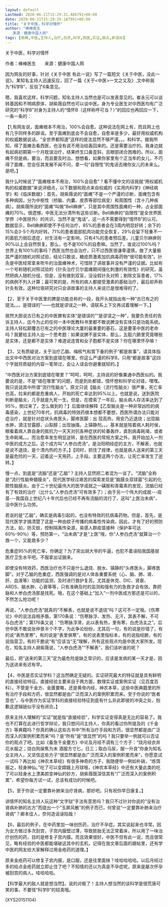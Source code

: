 ```yaml
---
layout: default
Lastmod: 2020-06-21T15:29:31.486791+00:00
date: 2020-06-21T15:29:29.187991+00:00
title: "关于中医，科学对情怀"
author: "棒棒医生
　　来源：健康中国人网"
tags: [面瘫,中医,主持人,治疗,白虎,科学,西医,实证,脑炎,新语丝]
---
```


关于中医，科学对情怀

作者：棒棒医生　　来源：健康中国人网

因为网友的好事，针对《关于中医 有此一说》写了一篇短文《关于中医，没此一说》。某知名主持人迅速反应，回了一篇《关于<中医>一文之又及》,文中称我为“科学B”，反驳了6条意见。

嗯，我喜欢这样，科学问题，知名主持人当然也是可以发表意见的。崔永元可以谈转基因和不明病原体，胡紫薇自然也可以谈中医。身为专业医生对中西医均有广泛研究的“科学B”对身为主持人的“情怀B（这样称呼可当？）”的回应也再回应一下，一条一条的：

【1,有网友说，面瘫根本不用治，100%会自愈。这种说法在网上有，而且网上也有几乎同样多的辟谣。至于面瘫到底会不会自愈，自愈率是多少，最好用权威机构的权威数据说话。“全世界都知道”这样的提法显然不够严谨。。。和科学。据我所知，得了面瘫去看西医，也没有说不用治给轰回来的。还是需要治疗的。我身边就有起病初期第一个月耽误治疗，结果终生口鼻歪斜，且眼部闭合困难的。所以，面瘫不但是病，要治，而且要及时治。想想看，如果你家里有个正当年的女儿，不巧得了面瘫，您会任其发展不闻不问，拿一句“自限性”的鬼话去赌你女儿的未来么。是吧。】

我什么时候说了“面瘫根本不用治，100%会自愈”？看不懂中文的话我就“用权威机构的权威数据”来说详细点，以下数据和观点来自权威的《实用内科学》《神经病学》和《临床数据》：首先，胡紫薇说的“面瘫”不是一个严谨的诊断，面瘫包含有多种病因，分为中枢性（桥脑、内囊、皮质等部位病变）和周围性（含十几种疾病）。胡紫薇所说的“面瘫”叫做“Bell麻痹”，只是其中周围性面瘫的一种，占全部面瘫的70%。很遗憾，中医无法分清所有这些诊断。Bell麻痹的“自限性”是全世界医学界（中医除外）的共识，当然不是“鬼话”，这一点不需要得到“情怀B”的认可。数据显示，Bell麻痹即使不予任何治疗，85%的患者会在3周内明显好转；余下的15%会3-5个月内好转。71%的患者面部肌肉功能完全恢复，29%会留下轻重不一的面肌力弱后遗症，对生活有一定影响，只有4%的患者预后差。儿童贝尔麻痹则90%以上会自然恢复。那么，也不是100%的自愈嘛。当然了，谁说过100%吗？世界上有100%的事吗？西医当然也会治疗，只不过西医很谦卑谨慎，做了大量极其严谨的随机对照试验，结论只敢说，糖皮质激素加抗病毒药物“很可能有效”。针灸是中医经常拿来吹牛的治面瘫神术，可惜除了讲故事并没有严谨的证据。比如有一个号称随机对照试验的《针灸治疗贝尔面瘫期间强化刺激的有效性》的研究，虽然把病人随机分组，但是，没有做到双盲，没设假针灸对照；剔除文盲患者，17%的病例不列入计算；最可笑的是，所有的病人都接受激素的基础治疗，最后却声称针灸有效。这种垃圾研究对只会讲故事的主持人来说已是很难得的了。

【2，至于关于中医里的脾是功能总称的一段，我开头就指出有一种“古已有之的提法。。。是错误的”——也就是谬误之一种，请联系上下文再试着理解一下。】

居然大胆说古已有之的中医脾有实体“是错误的”“是谬误之一种”，我要负责任的告诉主持人，迄今为止的任何一本中医教科书里都不敢说脾没有实体只是功能系统。主持人轻松颠覆古已有之的中医理论大厦的最重要的基石，这是要革中医的老命吗？我要给主持人出一个思考题：如果说脾不是实体，那么，五脏六腑里究竟哪些是实体，还是都不是实体？难道说连胃和女子胞都不是实体？你在哪里怀孕嘛！

【3，又有质疑说，关于治疗乙脑、梅核气和胃下垂的例子“都是故事”，请具体指出文中中西医对治方案到底错在哪里。你这么严谨的科学B，只用“都是故事”这四个字就将质疑的内容一笔带过，会让人误会你避重就轻的。】

“中西医对治方案到底错在哪里？”呵呵，呵呵，主持说的好像兼通中西医似的。我要说的是，不是“错在哪里”的问题，而是到处都错，情怀想和科学论对错，嘿嘿。我只说说其中所谓“流行性脑炎”。原文只说【脑炎（流行性脑炎）很严重，死亡率也高，拉来的都是危重病人，开始的死亡率达到95%以上。也就是说，送到医院判断是脑炎，几乎就是九死一生。但是，在摸索了一年后，脑炎病人存活率达到了95%，倒过来了。怎么做到的？】后面继续解释【乙型脑炎是一种非常凶险的病毒感染，上世纪70年代，抗病毒的特效药根本想都不要想，西医所谓办法只能对症治疗，就是针对症状头疼医头，脚疼医脚：出 现高热，用安乃近退烧；出现脑水肿，滴注甘露醇，山梨醇；出现抽搐，上镇静剂。。。基本就是陪着病人耗时侯，眼看着病人靠自身的抵抗力一天天对抗各种症状的轮番轰炸，直到病毒耗竭，或者生命耗竭。。。而治愈率发生明显逆转，是在西医的常规方案之外，我开始加入一剂中医的成方之后。这个成方叫“人参白虎汤”，是治阳明经症的主方，不解表，也就是说不退烧，是个清内热的方子。】【同时，抓住了规律，也就是病人送来的第三天是最危险的一天，迎着这一天用药，上手段。主要这两个办法，让死亡率发生了逆转。】

慢一点，到底是“流脑”还是“乙脑”？主持人显然把二者混为一谈了。“流脑”全称是“流行性脑脊髓膜炎”，现代医学经过艰苦的探索发现是“脑膜炎双球菌”引起的化脓性脑膜炎。由于二十世纪最伟大的医学成就之一磺胺和青霉素的发现，流脑已经有了有效的治疗（比什么“人参白虎汤”可有效多了）；由于另一个伟大的成就---疫苗---我国自上世纪八十年代后也已经不再有流脑的流行了，这叫“上医治未病”，没中医什么功劳。

若说的是“乙脑”，确实是病毒引起的，也没有特效的抗病毒药物。但是，首先，是现代医学才搞清楚了这是一种由蚊子传播的病毒性传染病，因此，才有了好的预防方法，如，防灭蚊，控制隔离传染源，易感人群疫苗接种（保护率可达60％-90％）等，预防第一，“治未病”才是“上医”哦，你“人参白虎汤”就算治一个救一个，又能救多少？

危重症95%的死亡率，你确定？为了突出胡大爷的牛逼，也犯不着诬陷我国基层医疗卫生水平吧。不服拿出证据来。

即使没有特效药，西医治疗也不只是什么退烧、脱水、镇静的“头疼医头，脚疼医脚”。对于乙脑的危重症，西医强调的是对人体各重要系统（心、脑、肺、肾、肝、血液等）功能的监测，及时进行救护复苏。尤其是休克、DIC、肾衰、ARDS、脑水肿、心衰等等，只有准确及时的监测和强有力的急救才会有效。靠把脉和人参白虎汤那是找死。哦，在这个基础上“加入”一剂中医成方那还是可以的，不然怎么抢功呢！

再说，“人参白虎汤”就真的“不解表，也就是说不退烧”吗？这可不一定哦。《伤寒论》中的说法自相矛盾，第170条说：“伤寒脉浮、发热、无汗，其表不解，不可与白虎汤”；第176条又说：“伤寒脉浮滑，此以表有热，里有寒，白虎汤主之”。后世中医不敢说张仲景半个不字，为此争论纷纷，尤其后一句，有的说是抄错了，有的说“表热里寒”，有的说是“表里俱寒”，有的说表里指标本，有的说指经腑，有的说指营卫，有的干脆说“有”应该当“无”理解，所有这些观点均是中医大家所发。现在，知名主持人胡紫薇说，“人参白虎汤”“不解表”，我们该听谁的呢？

最后，把“送来的第三天”定为最危险是缺乏常识的，应该是发病的某一天才是，因为送进来有迟有早。

【4，中医是否实证学科？这当然确定无疑的。实证研究最大的特征就是具有鲜明的直接经验特征。直接经验主要来自于两方面，数理实证或案例实证（见百度百科）。不管是千金方、金匱要略，还是黄帝内经，神农本草，这些中医典籍里的所有治疗手段和方药，很显然都是由广泛而深入的案例积累而来。至于你说的“医者意也”，与中医作为实证学科的直接经验特征到底有什么非此即彼的冲突之处，抱歉这逻辑链似乎没有闭合。】

原来主持人理解的“实证”就是指“直接经验”，科学实证变得真是无比的容易了。我也不打算在此进行哲学辩论，我只想问问主持人，你真的看过你所提及的《千金方》等典籍吗？你真的确认这些古书中“所有治疗手段和方药，很显然都是由广泛而深入的案例积累而来”吗？是“所有”是“很显然”的吗？我只要举一例就可以否证你的观点了吧。比如《备急千金要方》中论及月经不调有三个方子：“烧月经衣井花水服之；烧白狗屎焦为末 酒服方寸匕，日三；取白马尿，服一升良”你身为知名女主持人，又坚信这些方子“很显然都是由广泛而深入的案例积累而来”，你愿意试一试吗？再比如《神农本草经》有很多神奇的方子，我随便举一例如朴硝，“炼饵服之，轻身神仙。”吃了可以变嫦娥上月球哦，《神农本草经》中还有大量此类的吃了可以轻身水上漂美颜变神仙的妙方，胡紫薇既深信其有“广泛而深入的案例积累”，希望你每方试一试，总该有成功的时候吧。

【5，至于你说一定要靠补肺来治疗肾病，那好吧。只有祝你早日康复。】

讲情怀的知名主持人玩这种“文字狱”手法有意思吗？我只不过针对你说的“没有治肾病补肺的古方”而提出一个“玉屏风散”的例子而已，何曾说“一定要靠补肺来治疗肾病”？卿本佳人，奈何造谣诬陷哉！

【6，最后的例子，在中药里加一味创伤药，治疗不孕症。其实说起来也寻常。因为女方做过多次刮宫，子宫内膜壁过薄，导致胚胎无法正常着床，所以用了一味治疗创伤的药，目的是修复子宫内膜。而且效果很好。中医不但有此一说，而且很常见，略有经验的中医都能堪破这其中的玄机，记得在我文章后面的跟帖里，还有学中医的网友给大家解释过用金疮药的道理。】

原来金疮药可以修复子宫内膜，是口服，还是往里面抹？哇哈哈哈哈。以后月经过多的给点金疮药就立即止住了吧？不知情的还以为真是不孕症呢，原来是屡次怀孕被刮宫的病人。哇哈哈哈。

【科学最大的敌人就是想当然】。说的对极了！主持人想当然的谈科学是很荒唐可笑的事，不要怪“科学B”的较真哦。

(XYS20151104)

